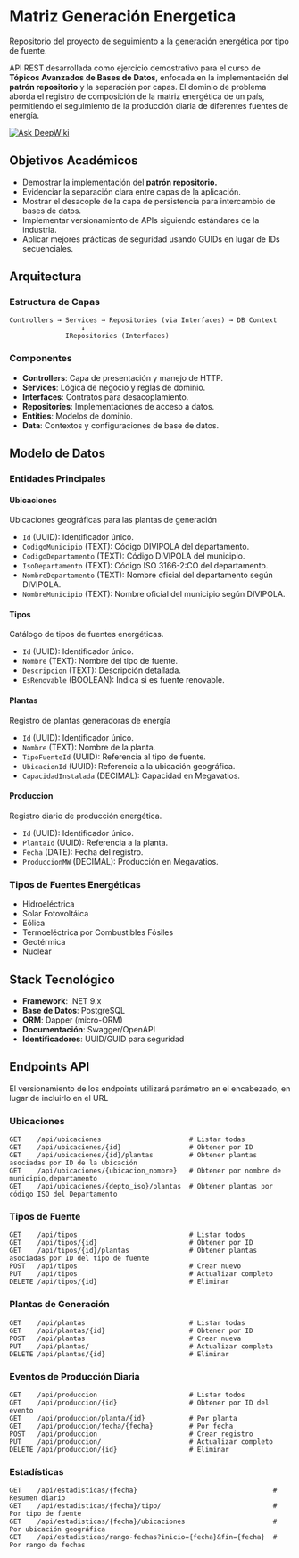 # Matriz Generación Energetica

Repositorio del proyecto de seguimiento a la generación energética por tipo de fuente.

API REST desarrollada como ejercicio demostrativo para el curso de **Tópicos Avanzados de Bases de Datos**, enfocada en la implementación del **patrón repositorio** y la separación por capas. El dominio de problema aborda el registro de composición de la matriz energética de un país, permitiendo el seguimiento de la producción diaria de diferentes fuentes de energía.

[![Ask DeepWiki](https://deepwiki.com/badge.svg)](https://deepwiki.com/jdrodas/MatrizGeneracionEnergetica)

## Objetivos Académicos

- Demostrar la implementación del **patrón repositorio.**
- Evidenciar la separación clara entre capas de la aplicación.
- Mostrar el desacople de la capa de persistencia para intercambio de bases de datos.
- Implementar versionamiento de APIs siguiendo estándares de la industria.
- Aplicar mejores prácticas de seguridad usando GUIDs en lugar de IDs secuenciales.

## Arquitectura

### Estructura de Capas

```
Controllers → Services → Repositories (via Interfaces) → DB Context
                  ↓
              IRepositories (Interfaces)
```

### Componentes

- **Controllers**: Capa de presentación y manejo de HTTP.
- **Services**: Lógica de negocio y reglas de dominio.
- **Interfaces**: Contratos para desacoplamiento.
- **Repositories**: Implementaciones de acceso a datos.
- **Entities**: Modelos de dominio.
- **Data**: Contextos y configuraciones de base de datos.

## Modelo de Datos

### Entidades Principales

#### Ubicaciones

Ubicaciones geográficas para las plantas de generación

- `Id` (UUID): Identificador único.
- `CodigoMunicipio` (TEXT): Código DIVIPOLA del departamento.
- `CodigoDepartamento` (TEXT): Código DIVIPOLA del municipio.
- `IsoDepartamento` (TEXT): Código ISO 3166-2:CO del departamento.
- `NombreDepartamento` (TEXT): Nombre oficial del departamento según DIVIPOLA.
- `NombreMunicipio` (TEXT): Nombre oficial del municipio según DIVIPOLA.

#### Tipos

Catálogo de tipos de fuentes energéticas.

- `Id` (UUID): Identificador único.
- `Nombre` (TEXT): Nombre del tipo de fuente.
- `Descripcion` (TEXT): Descripción detallada.
- `EsRenovable` (BOOLEAN): Indica si es fuente renovable.

#### Plantas

Registro de plantas generadoras de energía

- `Id` (UUID): Identificador único.
- `Nombre` (TEXT): Nombre de la planta.
- `TipoFuenteId` (UUID): Referencia al tipo de fuente.
- `UbicacionId` (UUID): Referencia a la ubicación geográfica.
- `CapacidadInstalada` (DECIMAL): Capacidad en Megavatios.

#### Produccion

Registro diario de producción energética.

- `Id` (UUID): Identificador único.
- `PlantaId` (UUID): Referencia a la planta.
- `Fecha` (DATE): Fecha del registro.
- `ProduccionMW` (DECIMAL): Producción en Megavatios.

### Tipos de Fuentes Energéticas

- Hidroeléctrica
- Solar Fotovoltáica
- Eólica
- Termoeléctrica por Combustibles Fósiles
- Geotérmica
- Nuclear

## Stack Tecnológico

- **Framework**: .NET 9.x
- **Base de Datos**: PostgreSQL
- **ORM**: Dapper (micro-ORM)
- **Documentación**: Swagger/OpenAPI
- **Identificadores**: UUID/GUID para seguridad

## Endpoints API

El versionamiento de los endpoints utilizará parámetro en el encabezado, en lugar de incluirlo en el URL

### Ubicaciones

```http
GET    /api/ubicaciones                      # Listar todas
GET    /api/ubicaciones/{id}                 # Obtener por ID
GET    /api/ubicaciones/{id}/plantas         # Obtener plantas asociadas por ID de la ubicación
GET    /api/ubicaciones/{ubicacion_nombre}   # Obtener por nombre de municipio,departamento
GET    /api/ubicaciones/{depto_iso}/plantas  # Obtener plantas por código ISO del Departamento
```

### Tipos de Fuente

```http
GET    /api/tipos                            # Listar todos
GET    /api/tipos/{id}                       # Obtener por ID
GET    /api/tipos/{id}/plantas               # Obtener plantas asociadas por ID del tipo de fuente
POST   /api/tipos                            # Crear nuevo
PUT    /api/tipos                            # Actualizar completo
DELETE /api/tipos/{id}                       # Eliminar
```

### Plantas de Generación

```http
GET    /api/plantas                          # Listar todas
GET    /api/plantas/{id}                     # Obtener por ID
POST   /api/plantas                          # Crear nueva
PUT    /api/plantas/                         # Actualizar completa
DELETE /api/plantas/{id}                     # Eliminar
```

### Eventos de Producción Diaria

```http
GET    /api/produccion                       # Listar todos
GET    /api/produccion/{id}                  # Obtener por ID del evento
GET    /api/produccion/planta/{id}           # Por planta
GET    /api/produccion/fecha/{fecha}         # Por fecha
POST   /api/produccion                       # Crear registro
PUT    /api/produccion/                      # Actualizar completo
DELETE /api/produccion/{id}                  # Eliminar
```

### Estadísticas

```http
GET    /api/estadisticas/{fecha}                                  # Resumen diario
GET    /api/estadisticas/{fecha}/tipo/                            # Por tipo de fuente
GET    /api/estadisticas/{fecha}/ubicaciones                      # Por ubicación geográfica
GET    /api/estadisticas/rango-fechas?inicio={fecha}&fin={fecha}  # Por rango de fechas
```
